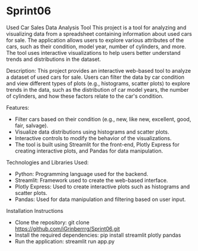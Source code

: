 # Sprint06
Used Car Sales Data Analysis Tool
This project is a tool for analyzing and visualizing data from a spreadsheet containing information about used cars for sale. The application allows users to explore various attributes of the cars, such as their condition, model year, number of cylinders, and more. The tool uses interactive visualizations to help users better understand trends and distributions in the dataset.

Description:
This project provides an interactive web-based tool to analyze a dataset of used cars for sale. Users can filter the data by car condition and view different types of plots (e.g., histograms, scatter plots) to explore trends in the data, such as the distribution of car model years, the number of cylinders, and how these factors relate to the car's condition.

Features:
- Filter cars based on their condition (e.g., new, like new, excellent, good, fair, salvage).
- Visualize data distributions using histograms and scatter plots.
- Interactive controls to modify the behavior of the visualizations.
- The tool is built using Streamlit for the front-end, Plotly Express for creating interactive plots, and Pandas for data manipulation.

Technologies and Libraries Used:
- Python: Programming language used for the backend.
- Streamlit: Framework used to create the web-based interface.
- Plotly Express: Used to create interactive plots such as histograms and scatter plots.
- Pandas: Used for data manipulation and filtering based on user input.

Installation Instructions
- Clone the repository: git clone https://github.com/iGrinberrrg/Sprint06.git
- Install the required dependencies: pip install streamlit plotly pandas
- Run the application: streamlit run app.py